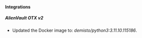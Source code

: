 
#### Integrations

##### AlienVault OTX v2


- Updated the Docker image to: *demisto/python3:3.11.10.115186*.
